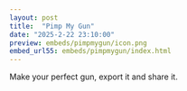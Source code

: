```yaml
---
layout: post
title:  "Pimp My Gun"
date: "2025-2-22 23:10:00"
preview: embeds/pimpmygun/icon.png
embed_url55: embeds/pimpmygun/index.html
---
```

Make your perfect gun, export it and share it.